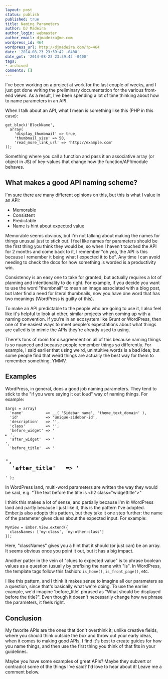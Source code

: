 ```yaml
---
layout: post
status: publish
published: true
title: Naming Parameters
author: DJ Madeira
author_login: webmaster
author_email: djmadeira@me.com
wordpress_id: 464
wordpress_url: http://djmadeira.com/?p=464
date: '2014-08-23 23:39:42 -0400'
date_gmt: '2014-08-23 23:39:42 -0400'
tags: 
- archived
comments: []
---
```

I've been working on a project at work for the last couple of weeks, and I just got done writing the preliminary documentation for the various front-end views. As a result, I've been spending a lot of time thinking about how to name parameters in an API.

When I talk about an API, what I mean is something like this (PHP in this case):

<pre><code>get_block('BlockName',
  array(
    'display_thumbnail' => true,
    'thumbnail_size' => 50,
    'read_more_link_url' => 'http://example.com'
));
</code></pre>

Something where you call a function and pass it an associative array (or object in JS) of key-values that change how the function/API/module behaves.

<h2>What makes a good API naming scheme?</h2>
I'm sure there are many different opinions on this, but this is what I value in an API:

<ul>
<li>Memorable</li>
<li>Consistent</li>
<li>Predictable</li>
<li>Name is hint about expected value</li>
</ul>

Memorable seems obvious, but I'm not talking about making the names for things unusual just to stick out. I feel like names for parameters should be the first thing you think they would be, so when I haven't touched the API for 2 months and come back to it, I remember "oh yea, the API is this because I remember it being what I expected it to be". Any time I can avoid needing to check the docs for how something is worded is a productivity win.

Consistency is an easy one to take for granted, but actually requires a lot of planning and intentionality to do right. For example, if you decide you want to use the word "thumbnail" to mean an image associated with a blog post, but later find a need for literal thumbnails, now you have one word that has two meanings (WordPress is guilty of this).

To make an API predictable to the people who are going to use it, I also feel like it's helpful to look at other, similar projects when coming up with a naming convention. If you're in an ecosystem like Grunt or WordPress, then one of the easiest ways to meet people's expectations about what things are called is to mimic the APIs they're already used to using.

There's tons of room for disagreement on all of this because naming things is so nuanced and because people remember things so differently. For example, I said earlier that using weird, unintuitive words is a bad idea; but some people find that weird things are actually the best way for them to remember something. YMMV.

<h2>Examples</h2>
WordPress, in general, does a good job naming parameters. They tend to stick to the "if you were saying it out loud" way of naming things. For example:

<pre><code>$args = array(
  'name'          => __( 'Sidebar name', 'theme_text_domain' ),
  'id'            => 'unique-sidebar-id',
  'description'   => '',
  'class'         => '',
  'before_widget' => '
<li id="%1$s" class="widget %2$s">',
  'after_widget'  => '</li>',
  'before_title'  => '
<h2 class="widgettitle">',
  'after_title'   => '</h2>' );
</code></pre>

In WordPress land, multi-word parameters are written the way they would be said, e.g. "The text before the title is &lt;h2 class="widgettitle"&gt;"

I think this makes a lot of sense, and partially because I'm <em>in</em> WordPress land and partly because I just like it, this is the pattern I've adopted.
Ember.js also adopts this pattern, but they take it one step further: the name of the parameter gives clues about the expected input. For example:

<pre><code>MyView = Ember.View.extend({
  classNames: ['my-class', 'my-other-class']
});
</code></pre>

Here, "classNames" gives you a hint that it should (or just can) be an array. It seems obvious once you point it out, but it has a big impact.

Another patter in the vein of "clues to expected value" is to phrase boolean values as a question (usually by prefixing the name with "is". In WordPress, the template tags follow this fashion: <code>is_home()</code>, <code>is_front_page()</code>, etc.

I like this pattern, and I think it makes sense to imagine all our parameters as a question, since that's basically what we're doing. To use the earlier example, we'd imagine 'before_title' phrased as "What should be displayed before the title?". Even though it doesn't necessarily change how we phrase the parameters, it feels right.

<h2>Conclusion</h2>
My favorite APIs are the ones that don't overthink it; unlike creative fields, where you should think outside the box and throw out your early ideas, when it comes to making good APIs, I find it's best to create guides for how you name things, and then use the first thing you think of that fits in your guidelines.

Maybe you have some examples of great APIs? Maybe they subvert or contradict some of the things I've said? I'd love to hear about it! Leave me a comment below.
